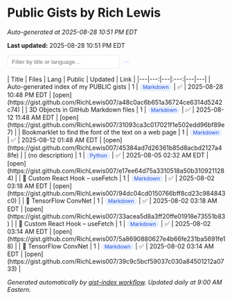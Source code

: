 # Public Gists by Rich Lewis

<style>
:root { --line:#e5e7eb; --bg:#ffffff; --bg-alt:#fafafa; --text:#0f172a; --muted:#64748b; --hint:#94a3b8; }
.controls { display:flex; gap:.5rem; align-items:center; margin:.5rem 0 1rem; flex-wrap: wrap; }
.controls input[type="search"]{ padding:.45rem .6rem; width:260px; border:1px solid var(--line); border-radius:.5rem; }
.badge { display:inline-block; padding:.15rem .45rem; border-radius:.5rem; background:#e8efff; color:#1d4ed8; font-size:.75rem; line-height:1; }
.table-wrap { overflow-x:auto; }
table { width:100%; border-collapse:collapse; font-size:.95rem; background:var(--bg); }
thead th { position:sticky; top:0; background:var(--bg); text-align:left; border-bottom:1px solid var(--line); padding:.55rem .6rem; }
tbody td { border-top:1px solid var(--line); padding:.5rem .6rem; vertical-align:top; }
tbody tr:nth-child(even){ background:var(--bg-alt); }
th.sortable { cursor:pointer; }
th.sortable::after { content:" \2195"; color:var(--hint); font-weight:normal; }
small.muted{ color:var(--muted); }
</style>
_Auto-generated at 2025-08-28 10:51 PM EDT_

**Last updated:** 2025-08-28 10:51 PM EDT

<div class="controls">
  <input id="filter" type="search" placeholder="Filter by title or language…">
  <span class="badge" id="count"></span>
</div>
<div class="table-wrap" markdown="1">
| Title | Files | Lang | Public | Updated | Link |
|---|---:|---|:---:|---|---|
| Auto-generated index of my PUBLIC gists | 1 | <span class="badge">Markdown</span> | ✅ | 2025-08-28 10:48 PM EDT | [open](https://gist.github.com/RichLewis007/a48c0ac6b651a36724ce6314d5242c74) |
| 3D Objects in GitHub Markdown files | 1 | <span class="badge">Markdown</span> | ✅ | 2025-08-12 11:48 AM EDT | [open](https://gist.github.com/RichLewis007/31093ca3c017021f1e502edd96bf89e7) |
| Bookmarklet to find the font of the text on a web page | 1 | <span class="badge">Markdown</span> | ✅ | 2025-08-12 01:48 AM EDT | [open](https://gist.github.com/RichLewis007/45384ad7d26361b85d8acbd2127a48fe) |
| (no description) | 1 | <span class="badge">Python</span> | ✅ | 2025-08-05 02:32 AM EDT | [open](https://gist.github.com/RichLewis007/e17ee64d75a3310518a50b3109211284) |
| 🔄 Custom React Hook – useFetch | 1 | <span class="badge">Markdown</span> | ✅ | 2025-08-02 03:18 AM EDT | [open](https://gist.github.com/RichLewis007/94dc04cd0150766bff8cd23c984843c0) |
| 🧠 TensorFlow ConvNet | 1 | <span class="badge">Markdown</span> | ✅ | 2025-08-02 03:18 AM EDT | [open](https://gist.github.com/RichLewis007/33acea5d8a3ff20ffe01918e73551b83) |
| 🔄 Custom React Hook – useFetch | 1 | <span class="badge">Markdown</span> | ✅ | 2025-08-02 03:14 AM EDT | [open](https://gist.github.com/RichLewis007/5a8690880627e4b66fe231ba5691fe18) |
| 🧠 TensorFlow ConvNet | 1 | <span class="badge">Markdown</span> | ✅ | 2025-08-02 03:14 AM EDT | [open](https://gist.github.com/RichLewis007/39c9c5bcf59037c030a84501212a0733) |
</div>

_Generated automatically by [gist-index workflow](https://github.com/RichLewis007/gist-index). Updated daily at 9:00 AM Eastern._

<script>
(function(){
  const q=document.getElementById('filter');
  const table=document.querySelector('table'); if(!table) return;
  const tbody=table.tBodies[0]; const rows=[...tbody.rows];
  const ths=table.tHead? table.tHead.rows[0].cells : [];
  const count=document.getElementById('count');
  // mark sortable columns: Title(0), Files(1), Lang(2), Updated(4)
  [0,1,2,4].forEach(i=>ths[i] && ths[i].classList.add('sortable'));

  function applyFilter(){
    const term=(q?.value||"").toLowerCase();
    let visible=0;
    rows.forEach(tr=>{
      const text=tr.textContent.toLowerCase();
      const show=!term || text.includes(term);
      tr.style.display=show?"":"none";
      if(show) visible++;
    });
    if(count){ count.textContent = visible + " gists"; }
  }
  q && q.addEventListener('input', applyFilter);
  applyFilter();

  function cellVal(tr,i){
    const t=(tr.cells[i]?.textContent||"").trim();
    return t;
  }

  function sortBy(idx){
    let asc = !ths[idx].dataset.desc;
    rows.sort((a,b)=>{
      const A=cellVal(a,idx), B=cellVal(b,idx);
      // try date
      if(!isNaN(Date.parse(A)) && !isNaN(Date.parse(B))){
        return asc ? (new Date(A)-new Date(B)) : (new Date(B)-new Date(A));
      }
      // try number
      const nA=parseFloat(A), nB=parseFloat(B);
      if(!isNaN(nA) && !isNaN(nB)){ return asc ? (nA-nB) : (nB-nA); }
      // fallback string
      return asc ? A.localeCompare(B) : B.localeCompare(A);
    });
    rows.forEach(r=>tbody.appendChild(r));
    // toggle state
    ths[idx].dataset.desc = asc ? "" : "1";
  }

  [0,1,2,4].forEach(i=>{
    if(!ths[i]) return;
    ths[i].addEventListener('click', ()=>sortBy(i));
  });

  // Re-apply filter after sort to keep count correct
  table.addEventListener('click', e=>{
    if(e.target.closest('th')) setTimeout(applyFilter, 0);
  });

  // Support Material's client-side swaps if this ever sits behind it
  if(window.document$){ window.document$.subscribe(applyFilter); }
})();
</script>
